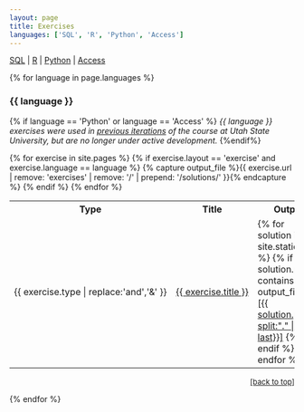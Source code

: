 ```yaml
---
layout: page
title: Exercises
languages: ['SQL', 'R', 'Python', 'Access']
---
```

<a href="#SQL">SQL</a> \| <a href="#R">R</a> \| <a href="#Python">Python</a> \|  <a href="#Access">Access</a>

{% for language in page.languages %}
  <h3> {{ language }} <a name="{{ language }}"></a></h3>

  {% if language == 'Python' or language == 'Access' %}
  <i>{{ language }} exercises were used in 
  <a href="http://www.programmingforbiologists.org/">previous iterations</a>
  of the course at Utah State University, but are no longer under active 
  development.</i>
  {%endif%}

  <table>
    <tr>
      <th>Type</th>
      <th>Title</th>
      <th>Output</th>
    </tr>
  {% for exercise in site.pages %}
    {% if exercise.layout == 'exercise' and exercise.language == language %}
     <tr>
      <td nowrap>{{ exercise.type | replace:'and','&'  }}</td>
      <td nowrap><a href="{{ exercise.url | prepend: site.baseurl }}">
        {{ exercise.title }}</a></td>
      {% capture output_file %}{{ exercise.url | remove: 'exercises' | remove: '/' | prepend: '/solutions/' }}{% endcapture %}
      <td>
      {% for solution in site.static_files %}
        {% if solution.path contains output_file %}
          <a href="{{ solution.path | prepend: site.baseurl}}">
            [{{ solution.path | split:"." | last}}]</a>
        {% endif %}
      {% endfor %}
      </td>
     </tr>
    {% endif %}
  {% endfor %}
  </table>
  <p align="right"><font size="-1">
    <a href="{{ site.baseurl }}/exercises/">[back to top]</a>
  </font></p>
{% endfor %}